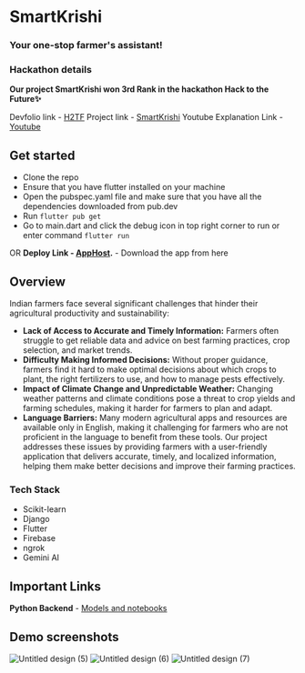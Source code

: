 # SmartKrishi
### Your one-stop farmer's assistant!

### Hackathon details
**Our project SmartKrishi won 3rd Rank in the hackathon Hack to the Future✨**

Devfolio link - [H2TF](https://hack-to-the-future.devfolio.co/)
Project link - [SmartKrishi](https://devfolio.co/projects/smartkrishi-d278)
Youtube Explanation Link - [Youtube](https://youtu.be/7Y2IdqdDJ4I?si=5GHS4BrCex5wv060)

## Get started

* Clone the repo
* Ensure that you have flutter installed on your machine
* Open the pubspec.yaml file and make sure that you have all the dependencies downloaded from pub.dev
* Run `flutter pub get`
* Go to main.dart and click the debug icon in top right corner to run or enter command ` flutter run `

OR **Deploy Link - [AppHost](https://appho.st/d/Hawj0YCI).** - Download the app from here 

## Overview
Indian farmers face several significant challenges that hinder their agricultural productivity and sustainability: 
* **Lack of Access to Accurate and Timely Information:** Farmers often struggle to get reliable data and advice on best farming practices, crop selection, and market trends.
* **Difficulty Making Informed Decisions:** Without proper guidance, farmers find it hard to make optimal decisions about which crops to plant, the right fertilizers to use, and how to manage pests effectively.
* **Impact of Climate Change and Unpredictable Weather:** Changing weather patterns and climate conditions pose a threat to crop yields and farming schedules, making it harder for farmers to plan and adapt.
* **Language Barriers:** Many modern agricultural apps and resources are available only in English, making it challenging for farmers who are not proficient in the language to benefit from these tools.
Our project addresses these issues by providing farmers with a user-friendly application that delivers accurate, timely, and localized information, helping them make better decisions and improve their farming practices.

### Tech Stack
* Scikit-learn
* Django
* Flutter
* Firebase
* ngrok
* Gemini AI

## Important Links

**Python Backend** - [Models and notebooks](https://github.com/KeyurMistry123/H2F_Agri_project)

## Demo screenshots

![Untitled design (5)](https://github.com/user-attachments/assets/7ea9d8d8-7982-4eea-9304-bc265c088561)
![Untitled design (6)](https://github.com/user-attachments/assets/66add077-ed1e-4d04-ba0c-1c60d0ca799d)
![Untitled design (7)](https://github.com/user-attachments/assets/460e873f-1eda-48c2-8bbe-1c03d866eb24)



